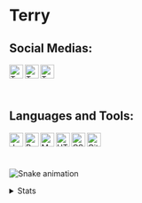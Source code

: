 # Terry

## Social Medias:
[<img align="left" alt="Terry | YouTube" width="25px" src="https://www.iconpacks.net/icons/2/free-youtube-logo-icon-2431-thumb.png" />](https://www.youtube.com/c/Terry565)
[<img align="left" alt="Terry | Twitter" width="25px" src="https://img.icons8.com/color/452/twitter.png" />](https://twitter.com/Terrwy_)
[<img align="left" alt="Terry | Discord" width="25px" src="https://img.icons8.com/color/452/discord.png" />](https://terry-y.com/discord)

<br>
<br>
<br>

## Languages and Tools:
<img align="left" title="JavaScript" alt="JavaScript" width="25px" src="https://addons-media.operacdn.com/media/CACHE/images/extensions/65/203065/1.2.4.1-rev2/images/0cded3a3276425911d55a2552bf361bf/7852aa99f857cd72012843b4cce5090f.jpg"/>
<img align="left" title="Python" alt="Python" width="25px" src="https://img.icons8.com/color/452/python.png"/>
<img align="left" title="MongoDB" alt="MongoDB" width="25px" src="https://img.icons8.com/color/452/mongodb.png"/>
<img align="left" title="HTML" alt="HTML" width="25px" src="https://upload.wikimedia.org/wikipedia/commons/thumb/3/38/HTML5_Badge.svg/512px-HTML5_Badge.svg.png?20110131171049"/>
<img align="left" title="CSS" alt="CSS" width="25px" src="https://upload.wikimedia.org/wikipedia/commons/thumb/6/62/CSS3_logo.svg/512px-CSS3_logo.svg.png?20210705212817"/>
<img align="left" title="GitHub" alt="GitHub" width="25px" src="https://upload.wikimedia.org/wikipedia/commons/thumb/9/91/Octicons-mark-github.svg/2048px-Octicons-mark-github.svg.png"/>
<br>
<br>
<br>

![Snake animation](https://github.com/terryknv/snake/blob/main/snake.svg)
  
<details>
  <summary>Stats</summary>
  <p><img align="left" alt="Terry Github Stats" src="https://github-readme-stats.vercel.app/api?username=terryknv&show_icons=true&hide_border=true&theme=tokyonight" /></p>
</details>
